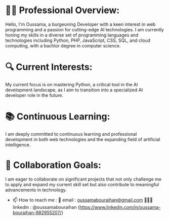 # 👨‍💻 Professional Overview:

Hello, I'm Oussama, a burgeoning Developer with a keen interest in web programming and a passion for cutting-edge AI technologies. I am currently honing my skills in a diverse set of programming languages and technologies including Python, PHP, JavaScript, CSS, SQL, and cloud computing, with a bachlor degree in computer science.

# 🔍 Current Interests:

My current focus is on mastering Python, a critical tool in the AI development landscape, as I aim to transition into a specialized AI developer role in the future.

# 📚 Continuous Learning:

I am deeply committed to continuous learning and professional development in both web technologies and the expanding field of artificial intelligence.

# 🤝 Collaboration Goals:

I am eager to collaborate on significant projects that not only challenge me to apply and expand my current skill set but also contribute to meaningful advancements in technology.

- 📫 How to reach me :     📨 email : oussamabouraihan@gmail.com       👩🏻‍💻 linkedin : @oussamabouraihan (https://www.linkedin.com/in/oussama-bouraihan-882955207/)
